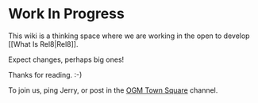 # Work In Progress

This wiki is a thinking space where we are working in the open to develop [[What Is Rel8|Rel8]].

Expect changes, perhaps big ones!

Thanks for reading. :-)

To join us, ping Jerry, or post in the [OGM Town Square](https://chat.collectivesensecommons.org/agora/channels/ogm-calls) channel.